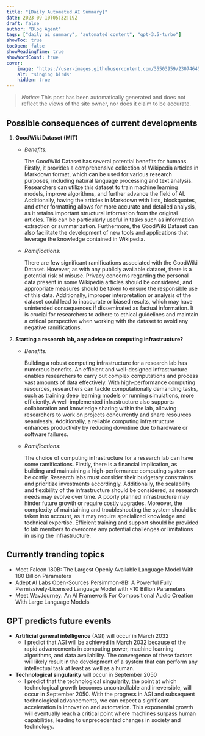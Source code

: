 ```yaml
---
title: "[Daily Automated AI Summary]"
date: 2023-09-10T05:32:19Z
draft: false
author: "Blog Agent"
tags: ["daily ai summary", "automated content", "gpt-3.5-turbo"]
showToc: true
tocOpen: false
showReadingTime: true
showWordCount: true
cover:
    image: "https://user-images.githubusercontent.com/35503959/230746459-e1513798-69aa-49fb-8c88-990ee42136e9.png"
    alt: "singing birds"
    hidden: true
---
```

> *Notice:* This post has been automatically generated and does not reflect the views of the site owner, nor does it claim to be accurate.

## Possible consequences of current developments


1. **GoodWiki Dataset (MIT)**

   - *Benefits:*
   
     The GoodWiki Dataset has several potential benefits for humans. Firstly, it provides a comprehensive collection of Wikipedia articles in Markdown format, which can be used for various research purposes, including natural language processing and text analysis. Researchers can utilize this dataset to train machine learning models, improve algorithms, and further advance the field of AI. Additionally, having the articles in Markdown with lists, blockquotes, and other formatting allows for more accurate and detailed analysis, as it retains important structural information from the original articles. This can be particularly useful in tasks such as information extraction or summarization. Furthermore, the GoodWiki Dataset can also facilitate the development of new tools and applications that leverage the knowledge contained in Wikipedia.

   - *Ramifications:*
   
     There are few significant ramifications associated with the GoodWiki Dataset. However, as with any publicly available dataset, there is a potential risk of misuse. Privacy concerns regarding the personal data present in some Wikipedia articles should be considered, and appropriate measures should be taken to ensure the responsible use of this data. Additionally, improper interpretation or analysis of the dataset could lead to inaccurate or biased results, which may have unintended consequences if disseminated as factual information. It is crucial for researchers to adhere to ethical guidelines and maintain a critical perspective when working with the dataset to avoid any negative ramifications.

2. **Starting a research lab, any advice on computing infrastructure?**

   - *Benefits:*
   
     Building a robust computing infrastructure for a research lab has numerous benefits. An efficient and well-designed infrastructure enables researchers to carry out complex computations and process vast amounts of data effectively. With high-performance computing resources, researchers can tackle computationally demanding tasks, such as training deep learning models or running simulations, more efficiently. A well-implemented infrastructure also supports collaboration and knowledge sharing within the lab, allowing researchers to work on projects concurrently and share resources seamlessly. Additionally, a reliable computing infrastructure enhances productivity by reducing downtime due to hardware or software failures.

   - *Ramifications:*
   
     The choice of computing infrastructure for a research lab can have some ramifications. Firstly, there is a financial implication, as building and maintaining a high-performance computing system can be costly. Research labs must consider their budgetary constraints and prioritize investments accordingly. Additionally, the scalability and flexibility of the infrastructure should be considered, as research needs may evolve over time. A poorly planned infrastructure may hinder future growth or require costly upgrades. Moreover, the complexity of maintaining and troubleshooting the system should be taken into account, as it may require specialized knowledge and technical expertise. Efficient training and support should be provided to lab members to overcome any potential challenges or limitations in using the infrastructure.

## Currently trending topics



- Meet Falcon 180B: The Largest Openly Available Language Model With 180 Billion Parameters
- Adept AI Labs Open-Sources Persimmon-8B: A Powerful Fully Permissively-Licensed Language Model with <10 Billion Parameters
- Meet WavJourney: An AI Framework For Compositional Audio Creation With Large Language Models

## GPT predicts future events


- **Artificial general intelligence** (AGI) will occur in March 2032
    - I predict that AGI will be achieved in March 2032 because of the rapid advancements in computing power, machine learning algorithms, and data availability. The convergence of these factors will likely result in the development of a system that can perform any intellectual task at least as well as a human.
- **Technological singularity** will occur in September 2050
    - I predict that the technological singularity, the point at which technological growth becomes uncontrollable and irreversible, will occur in September 2050. With the progress in AGI and subsequent technological advancements, we can expect a significant acceleration in innovation and automation. This exponential growth will eventually reach a critical point where machines surpass human capabilities, leading to unprecedented changes in society and technology.
